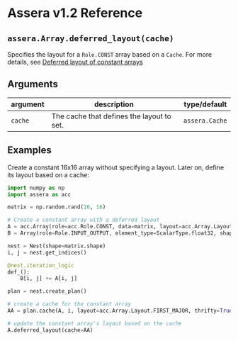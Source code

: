 [//]: # (Project: Assera)
[//]: # (Version: v1.2)

# Assera v1.2 Reference

## `assera.Array.deferred_layout(cache)`
Specifies the layout for a `Role.CONST` array based on a `Cache`. For more details, see [Deferred layout of constant arrays](<../../../Manual/08%20Deferred%20Layout%20of%20Constant%20Arrays.md>)

## Arguments

argument | description | type/default
--- | --- | ---
`cache` | The cache that defines the layout to set. | `assera.Cache`

## Examples

Create a constant 16x16 array without specifying a layout. Later on, define its layout based on a cache:

```python
import numpy as np
import assera as acc

matrix = np.random.rand(16, 16)

# Create a constant array with a deferred layout
A = acc.Array(role=acc.Role.CONST, data=matrix, layout=acc.Array.Layout.DEFERRED)
B = Array(role=Role.INPUT_OUTPUT, element_type=ScalarType.float32, shape=matrix.shape)

nest = Nest(shape=matrix.shape)
i, j = nest.get_indices()

@nest.iteration_logic
def_():
    B[i, j] += A[i, j]

plan = nest.create_plan()

# create a cache for the constant array
AA = plan.cache(A, i, layout=acc.Array.Layout.FIRST_MAJOR, thrifty=True)

# update the constant array's layout based on the cache
A.deferred_layout(cache=AA)
```


<div style="page-break-after: always;"></div>
